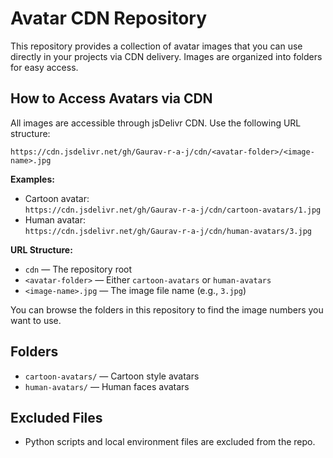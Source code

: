 # Avatar CDN Repository

This repository provides a collection of avatar images that you can use directly in your projects via CDN delivery. Images are organized into folders for easy access.

## How to Access Avatars via CDN

All images are accessible through jsDelivr CDN. Use the following URL structure:

```
https://cdn.jsdelivr.net/gh/Gaurav-r-a-j/cdn/<avatar-folder>/<image-name>.jpg
```

**Examples:**

- Cartoon avatar:  
  `https://cdn.jsdelivr.net/gh/Gaurav-r-a-j/cdn/cartoon-avatars/1.jpg`
- Human avatar:  
  `https://cdn.jsdelivr.net/gh/Gaurav-r-a-j/cdn/human-avatars/3.jpg`

**URL Structure:**
- `cdn` — The repository root
- `<avatar-folder>` — Either `cartoon-avatars` or `human-avatars`
- `<image-name>.jpg` — The image file name (e.g., `3.jpg`)

You can browse the folders in this repository to find the image numbers you want to use.

## Folders
- `cartoon-avatars/` — Cartoon style avatars
- `human-avatars/` — Human faces avatars

## Excluded Files
- Python scripts and local environment files are excluded from the repo.
